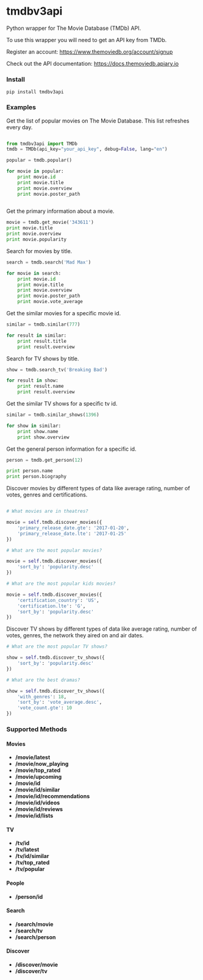 # tmdbv3api
Python wrapper for The Movie Database (TMDb) API.

To use this wrapper you will need to get an API key from TMDb.

Register an account:
https://www.themoviedb.org/account/signup

Check out the API documentation: 
https://docs.themoviedb.apiary.io

### Install

```
pip install tmdbv3api
```

### Examples

Get the list of popular movies on The Movie Database. This list refreshes every day.

```python

from tmdbv3api import TMDb
tmdb = TMDb(api_key="your_api_key", debug=False, lang="en")

popular = tmdb.popular()

for movie in popular:
    print movie.id
    print movie.title
    print movie.overview
    print movie.poster_path
            
```

Get the primary information about a movie.

```python
movie = tmdb.get_movie('343611')
print movie.title
print movie.overview
print movie.popularity
```

Search for movies by title.

```python
search = tmdb.search('Mad Max')

for movie in search:
    print movie.id
    print movie.title
    print movie.overview
    print movie.poster_path
    print movie.vote_average
```

Get the similar movies for a specific movie id.

```python
similar = tmdb.similar(777)

for result in similar:
    print result.title
    print result.overview
```

Search for TV shows by title.

```python
show = tmdb.search_tv('Breaking Bad')

for result in show:
    print result.name
    print result.overview
```

Get the similar TV shows for a specific tv id.

```python
similar = tmdb.similar_shows(1396)

for show in similar:
    print show.name
    print show.overview
```

Get the general person information for a specific id.

```python
person = tmdb.get_person(12)

print person.name
print person.biography
```

Discover movies by different types of data like average rating, number of votes, genres and certifications. 

```python

# What movies are in theatres?

movie = self.tmdb.discover_movies({
    'primary_release_date.gte': '2017-01-20',
    'primary_release_date.lte': '2017-01-25'
})

# What are the most popular movies?

movie = self.tmdb.discover_movies({
    'sort_by': 'popularity.desc'
})

# What are the most popular kids movies?

movie = self.tmdb.discover_movies({
    'certification_country': 'US',
    'certification.lte': 'G',
    'sort_by': 'popularity.desc'
})

```

Discover TV shows by different types of data like average rating, number of votes, genres, the network they aired on and air dates.

```python
# What are the most popular TV shows?

show = self.tmdb.discover_tv_shows({
    'sort_by': 'popularity.desc'
})

# What are the best dramas?

show = self.tmdb.discover_tv_shows({
    'with_genres': 18,
    'sort_by': 'vote_average.desc',
    'vote_count.gte': 10
})

```

### Supported Methods

#### Movies
- **/movie/latest** 
- **/movie/now_playing**
- **/movie/top_rated**
- **/movie/upcoming**
- **/movie/id**
- **/movie/id/similar**
- **/movie/id/recommendations**
- **/movie/id/videos**
- **/movie/id/reviews**
- **/movie/id/lists**


#### TV

- **/tv/id**
- **/tv/latest**
- **/tv/id/similar** 
- **/tv/top_rated**
- **/tv/popular**

#### People

- **/person/id**

#### Search

- **/search/movie**
- **/search/tv**
- **/search/person**

#### Discover

- **/discover/movie**
- **/discover/tv**
